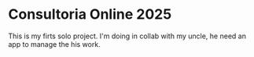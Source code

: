 # Consultoria Online 2025
This is my firts solo project. I'm doing in collab with my uncle, he need an app to manage the his work.